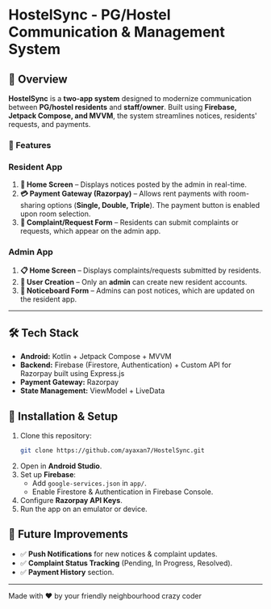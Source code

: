 # HostelSync - PG/Hostel Communication & Management System

## 📌 Overview
**HostelSync** is a **two-app system** designed to modernize communication between **PG/hostel residents** and **staff/owner**. Built using **Firebase, Jetpack Compose, and MVVM**, the system streamlines notices, residents' requests, and payments.

### 🚀 Features

### **Resident App**
1. **🏡 Home Screen** – Displays notices posted by the admin in real-time.
2. **💳 Payment Gateway (Razorpay)** – Allows rent payments with room-sharing options (**Single, Double, Triple**). The payment button is enabled upon room selection.
3. **📢 Complaint/Request Form** – Residents can submit complaints or requests, which appear on the admin app.

### **Admin App**
1. **📋 Home Screen** – Displays complaints/requests submitted by residents.
2. **👥 User Creation** – Only an **admin** can create new resident accounts.
3. **📝 Noticeboard Form** – Admins can post notices, which are updated on the resident app.

---

## 🛠️ Tech Stack
- **Android:** Kotlin + Jetpack Compose + MVVM 
- **Backend:** Firebase (Firestore, Authentication) + Custom API for Razorpay built using Express.js
- **Payment Gateway:** Razorpay
- **State Management:** ViewModel + LiveData

## 🔧 Installation & Setup
1. Clone this repository:
   ```sh
   git clone https://github.com/ayaxan7/HostelSync.git
   ```
2. Open in **Android Studio**.
3. Set up **Firebase**:
   - Add `google-services.json` in `app/`.
   - Enable Firestore & Authentication in Firebase Console.
4. Configure **Razorpay API Keys**.
5. Run the app on an emulator or device.

## 📌 Future Improvements
- ✅ **Push Notifications** for new notices & complaint updates.
- ✅ **Complaint Status Tracking** (Pending, In Progress, Resolved).
- ✅ **Payment History** section.

---
Made with ❤️ by your friendly neighbourhood crazy coder
